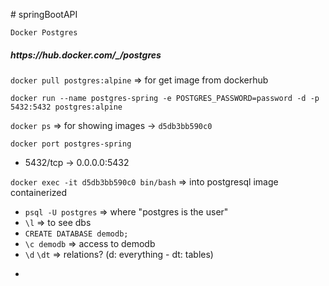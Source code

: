 <p> # springBootAPI </p>

``Docker Postgres``
<h5>https://hub.docker.com/_/postgres </h5>

``docker pull postgres:alpine`` => for get image from dockerhub

``docker run --name postgres-spring -e POSTGRES_PASSWORD=password -d -p 5432:5432 postgres:alpine``

``docker ps`` => for showing images -> `d5db3bb590c0`

``docker port postgres-spring``
- 5432/tcp -> 0.0.0.0:5432

``docker exec -it d5db3bb590c0 bin/bash``  => into postgresql image containerized

- ``psql -U postgres`` => where "postgres is the user"
- ``\l`` => to see dbs
- ``CREATE DATABASE demodb;``
- ``\c demodb`` => access to demodb
- ``\d`` ``\dt`` => relations? (d: everything - dt: tables)
- ````
